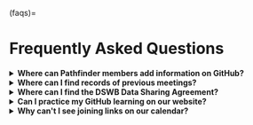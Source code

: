 (faqs)=
# Frequently Asked Questions 


<details>
<summary><b> Where can Pathfinder members add information on GitHub? </b></summary>
<br>
Each Pathfinder organisation has a GitHub repository created to upload their work to. This can be in the form of meeting reports, OMOP standards, anonymised data, or any other important information that should be public. 
<br>  
<br> 
<strong> Note: </strong> It is important that the information uploaded on GitHub is not sensitive data. Kindly confirm with your Project Coordinator what is considered sensitive if you're unsure.

<br> Here are the <a href="https://github.com/orgs/aphrc-dswb/repositories">various repositories</a> for each Pathfinder.
</details>

<details>
<summary><b> Where can I find records of previous meetings? </b></summary>
<br>
Previous meetings can be found on the DSWB website, <a href="https://dswb.africa/dswb-events/"> here </a>.
External meetings are shared on Discord, and would soon be linked on the website. 
<br>  
<br> 
For other internal meetings, please ask Miranda or email Precious (precious@osponow.com) to share a link to them.
</details>

<details>
<summary><b> Where can I find the DSWB Data Sharing Agreement?  </b></summary>
<br>
The DSWB data sharing agreement is available here - [Add link once publicly available.]
</details>

<details>
<summary><b> Can I practice my GitHub learning on our website? </b></summary>
<br>
Yes, please. You can use our <a href="https://github.com/aphrc-dswb/dswb-workshops">dswb-workshops</a> repository to play around and test your GitHub knowledge.

<br>  
<br> 
Don't worry if you break anything, we'll fix it!
<br>
</details>

<details>
<summary><b> Why can't I see joining links on our calendar? </b></summary>
<br>
Due to privacy and safety reasons, internal meeting links are not public. We share them to community members, and if you cannot find it on your personal calendar, please contact Precious (precious@osponow.com) to help out.
<br>
</details>
